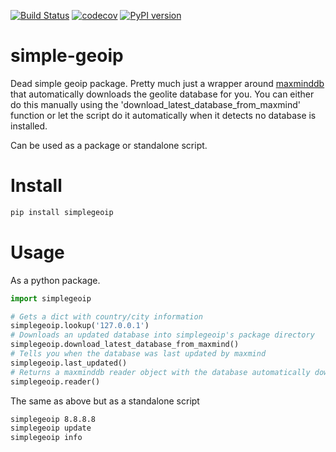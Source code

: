 [![Build Status](https://travis-ci.org/Tethik/simplegeoip.svg?branch=master)](https://travis-ci.org/Tethik/simplegeoip) [![codecov](https://codecov.io/gh/Tethik/simplegeoip/branch/master/graph/badge.svg)](https://codecov.io/gh/Tethik/simplegeoip) [![PyPI version](https://badge.fury.io/py/simplegeoip.svg)](https://badge.fury.io/py/simplegeoip)

# simple-geoip
Dead simple geoip package. Pretty much just a wrapper around [maxminddb](https://github.com/maxmind/MaxMind-DB-Reader-python/) 
that automatically downloads the geolite database for you. You can either do this manually using the 'download_latest_database_from_maxmind' function 
or let the script do it automatically when it detects no database is installed.

Can be used as a package or standalone script.

# Install
```bash
pip install simplegeoip
```

# Usage
As a python package.
```python
import simplegeoip

# Gets a dict with country/city information 
simplegeoip.lookup('127.0.0.1')
# Downloads an updated database into simplegeoip's package directory
simplegeoip.download_latest_database_from_maxmind()
# Tells you when the database was last updated by maxmind
simplegeoip.last_updated()
# Returns a maxminddb reader object with the database automatically downloaded.
simplegeoip.reader()
```

The same as above but as a standalone script
```bash
simplegeoip 8.8.8.8
simplegeoip update
simplegeoip info 
```
